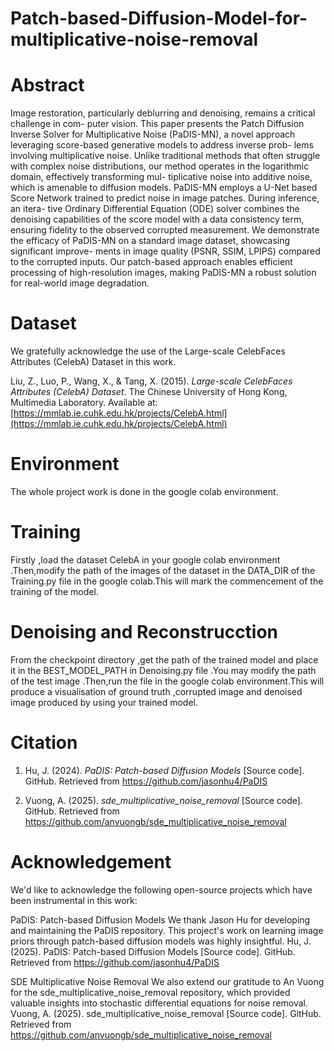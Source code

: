 # Patch-based-Diffusion-Model-for-multiplicative-noise-removal

# Abstract


Image restoration, particularly deblurring and denoising, remains a critical challenge in com-
puter vision. This paper presents the Patch Diffusion Inverse Solver for Multiplicative Noise
(PaDIS-MN), a novel approach leveraging score-based generative models to address inverse prob-
lems involving multiplicative noise. Unlike traditional methods that often struggle with complex
noise distributions, our method operates in the logarithmic domain, effectively transforming mul-
tiplicative noise into additive noise, which is amenable to diffusion models. PaDIS-MN employs a
U-Net based Score Network trained to predict noise in image patches. During inference, an itera-
tive Ordinary Differential Equation (ODE) solver combines the denoising capabilities of the score
model with a data consistency term, ensuring fidelity to the observed corrupted measurement. We
demonstrate the efficacy of PaDIS-MN on a standard image dataset, showcasing significant improve-
ments in image quality (PSNR, SSIM, LPIPS) compared to the corrupted inputs. Our patch-based
approach enables efficient processing of high-resolution images, making PaDIS-MN a robust solution
for real-world image degradation.

# Dataset

We gratefully acknowledge the use of the Large-scale CelebFaces Attributes (CelebA) Dataset in this work.

Liu, Z., Luo, P., Wang, X., & Tang, X. (2015). *Large-scale CelebFaces Attributes (CelebA) Dataset*. The Chinese University of Hong Kong, Multimedia Laboratory. Available at: [https://mmlab.ie.cuhk.edu.hk/projects/CelebA.html](https://mmlab.ie.cuhk.edu.hk/projects/CelebA.html)

# Environment 

The whole project work is done in the google colab environment.

# Training 
Firstly ,load the dataset CelebA in your google colab environment .Then,modify the path of the images of the dataset in the DATA_DIR of the Training.py file in the google colab.This will mark the commencement  of the training of the model.

# Denoising and Reconstrucction
From the checkpoint directory ,get the path of the trained model and place it in the BEST_MODEL_PATH in Denoising.py file .You may modify the path of the test image .Then,run the file in the google colab environment.This will produce a visualisation of ground truth ,corrupted image and denoised image produced by using your trained model.


# Citation

1) Hu, J. (2024). *PaDIS: Patch-based Diffusion Models* [Source code]. GitHub. Retrieved from https://github.com/jasonhu4/PaDIS

2) Vuong, A. (2025). *sde_multiplicative_noise_removal* [Source code]. GitHub. Retrieved from https://github.com/anvuongb/sde_multiplicative_noise_removal

# Acknowledgement

We'd like to acknowledge the following open-source projects which have been instrumental in this work:

PaDIS: Patch-based Diffusion Models
We thank Jason Hu for developing and maintaining the PaDIS repository. This project's work on learning image priors through patch-based diffusion models was highly insightful.
Hu, J. (2025). PaDIS: Patch-based Diffusion Models [Source code]. GitHub. Retrieved from https://github.com/jasonhu4/PaDIS

SDE Multiplicative Noise Removal
We also extend our gratitude to An Vuong for the sde_multiplicative_noise_removal repository, which provided valuable insights into stochastic differential equations for noise removal.
Vuong, A. (2025). sde_multiplicative_noise_removal [Source code]. GitHub. Retrieved from https://github.com/anvuongb/sde_multiplicative_noise_removal
